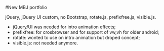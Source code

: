 #New MBJ portfolio

jQuery, jQuery UI custom, no Bootstrap, rotate.js, prefixfree.js, visible.js.

- jQuery/UI was needed for intro animation effects;
- prefixfree: for crosbrowser and for support of vw,vh for older android;
- rotate: wonted to use on intro animation but droped concept;
- visible.js: not needed anymore. 

